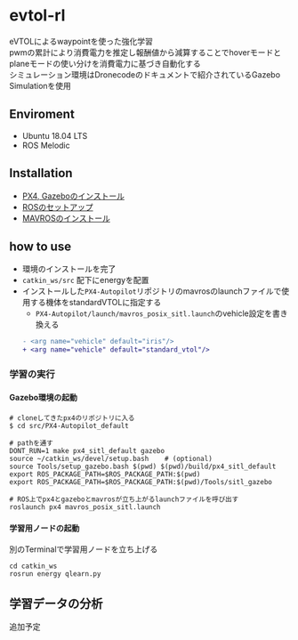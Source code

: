 # evtol-rl
eVTOLによるwaypointを使った強化学習<br>
pwmの累計により消費電力を推定し報酬値から減算することでhoverモードとplaneモードの使い分けを消費電力に基づき自動化する<br>
シミュレーション環境はDronecodeのドキュメントで紹介されているGazebo Simulationを使用

## Enviroment
- Ubuntu 18.04 LTS
- ROS Melodic

## Installation
- [PX4, Gazeboのインストール](https://docs.px4.io/master/en/dev_setup/dev_env_linux_ubuntu.html#gazebo-jmavsim-and-nuttx-pixhawk-targets)
- [ROSのセットアップ](https://docs.px4.io/master/en/dev_setup/dev_env_linux_ubuntu.html#ros-gazebo)
- [MAVROSのインストール](https://docs.px4.io/master/en/ros/mavros_installation.html)

## how to use
- 環境のインストールを完了
- `catkin_ws/src` 配下にenergyを配置
- インストールした`PX4-Autopilot`リポジトリのmavrosのlaunchファイルで使用する機体をstandardVTOLに指定する
  - `PX4-Autopilot/launch/mavros_posix_sitl.launch`のvehicle設定を書き換える
   ```diff
   - <arg name="vehicle" default="iris"/>
   + <arg name="vehicle" default="standard_vtol"/>
   ```

### 学習の実行
#### Gazebo環境の起動
```shell
# cloneしてきたpx4のリポジトリに入る
$ cd src/PX4-Autopilot_default

# pathを通す
DONT_RUN=1 make px4_sitl_default gazebo
source ~/catkin_ws/devel/setup.bash    # (optional)
source Tools/setup_gazebo.bash $(pwd) $(pwd)/build/px4_sitl_default
export ROS_PACKAGE_PATH=$ROS_PACKAGE_PATH:$(pwd)
export ROS_PACKAGE_PATH=$ROS_PACKAGE_PATH:$(pwd)/Tools/sitl_gazebo

# ROS上でpx4とgazeboとmavrosが立ち上がるlaunchファイルを呼び出す
roslaunch px4 mavros_posix_sitl.launch
```

#### 学習用ノードの起動
別のTerminalで学習用ノードを立ち上げる
```shell
cd catkin_ws
rosrun energy qlearn.py
```

## 学習データの分析
追加予定
